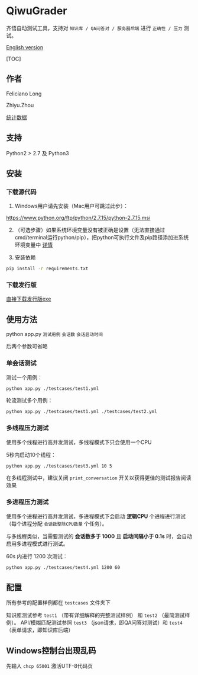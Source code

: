 # QiwuGrader
齐悟自动测试工具，支持对 `知识库 / QA问答对 / 服务器后端` 进行 `正确性 / 压力` 测试。

[English version](https://github.com/noahzark/QiwuGrader/blob/master/README.md)

[TOC]

## 作者

Feliciano Long

Zhiyu.Zhou

[统计数据](https://github.com/noahzark/QiwuGrader/graphs/contributors)

## 支持

Python2 > 2.7 及 Python3

## 安装

### 下载源代码

1. Windows用户请先安装（Mac用户可跳过此步）：

https://www.python.org/ftp/python/2.7.15/python-2.7.15.msi

2. （可选步骤）如果系统环境变量没有被正确是设置（无法直接通过cmd/terminal运行python/pip），把python可执行文件及pip路径添加进系统环境变量中 [详情](http://www.runoob.com/python/python-install.html)

3. 安装依赖

``` bash
pip install -r requirements.txt
```

### 下载发行版

[直接下载发行版exe](https://github.com/noahzark/QiwuGrader/releases)

## 使用方法

python app.py `测试用例` `会话数` `会话启动时间`

后两个参数可省略

### 单会话测试

测试一个用例：

``` bash
python app.py ./testcases/test1.yml
```

轮流测试多个用例：

``` bash
python app.py ./testcases/test1.yml ./testcases/test2.yml
```

### 多线程压力测试

使用多个线程进行高并发测试，多线程模式下只会使用一个CPU

5秒内启动10个线程：

``` bash
python app.py ./testcases/test3.yml 10 5
```

在多线程测试中，建议关闭 `print_conversation` 开关以获得更佳的测试报告阅读效果

### 多进程压力测试

使用多个进程进行高并发测试，多进程模式下会启动 **逻辑CPU** 个进程进行测试（每个进程分配 `会话数整除CPU数量`  个任务）。

与多线程类似，当需要测试的 **会话数多于 1000** 且 **启动间隔小于 0.1s** 时，会自动启用多进程模式进行测试。

60s 内进行 1200 次测试：

``` bash
python app.py ./testcases/test4.yml 1200 60
```

## 配置

所有参考的配置样例都在 `testcases` 文件夹下

知识库测试参考 `test1` （带有详细解释的完整测试样例） 和 `test2` （最简测试样例）。 API/模糊匹配测试参照 `test3` （json请求，即QA问答对测试）和 `test4` （表单请求，即知识库后端）

## Windows控制台出现乱码

先输入 `chcp 65001` 激活UTF-8代码页
